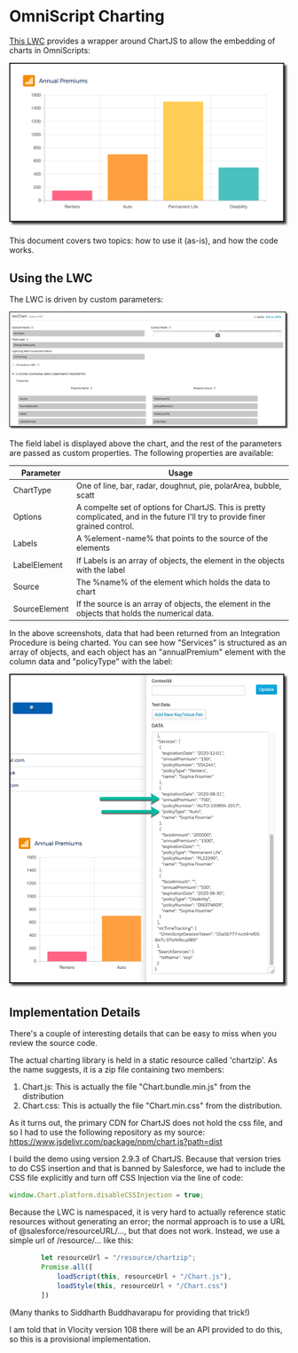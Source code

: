 # OmniScript Charting

[This LWC](osCharting) provides a wrapper around ChartJS to allow the embedding of charts in OmniScripts:

![oscharting01](../images/oscharting01.png)

This document covers two topics: how to use it (as-is), and how the code works.

## Using the LWC

The LWC is driven by custom parameters:

![oscharting02](../images/oscharting02.png)

The field label is displayed above the chart, and the rest of the parameters are passed as custom properties.  The following properties are available:

| Parameter     | Usage                                                        |
| ------------- | ------------------------------------------------------------ |
| ChartType     | One of line, bar, radar, doughnut, pie, polarArea, bubble, scatt |
| Options       | A compelte set of options for ChartJS.  This is pretty complicated, and in the future I'll try to provide finer grained control. |
| Labels        | A %element-name% that points to the source of the elements   |
| LabelElement  | If Labels is an array of objects, the element in the objects with the label |
| Source        | The %name% of the element which holds the data to chart      |
| SourceElement | If the source is an array of objects, the element in the objects that holds the numerical data. |

In the above screenshots, data that had been returned from an Integration Procedure is being charted.  You can see how "Services" is structured as an array of objects, and each object has an "annualPremium" element with the column data and "policyType" with the label:

![oscharting03](../images/oscharting03.png)



## Implementation Details

There's a couple of interesting details that can be easy to miss when you review the source code.

The actual charting library is held in a static resource called 'chartzip'.  As the name suggests, it is a zip file containing two members:

1. Chart.js: This is actually the file "Chart.bundle.min.js" from the distribution
2. Chart.css: This is actually the file "Chart.min.css" from the distribution.

As it turns out, the primary CDN for ChartJS does not hold the css file, and so I had to use the following repository as my source: https://www.jsdelivr.com/package/npm/chart.js?path=dist

I build the demo using version 2.9.3 of ChartJS.  Because that version tries to do CSS insertion and that is banned by Salesforce, we had to include the CSS file explicitly and turn off CSS Injection via the line of code:

```javascript
window.Chart.platform.disableCSSInjection = true;
```

Because the LWC is namespaced, it is very hard to actually reference static resources without generating an error; the normal approach is to use a URL of @salesforce/resourceURL/..., but that does not work.  Instead, we use a simple url of /resource/... like this:

```javascript
        let resourceUrl = "/resource/chartzip";
        Promise.all([
            loadScript(this, resourceUrl + "/Chart.js"),
            loadStyle(this, resourceUrl + "/Chart.css")
        ])
```

(Many thanks to Siddharth Buddhavarapu for providing that trick!)

I am told that in Vlocity version 108 there will be an API provided to do this, so this is a provisional implementation.



